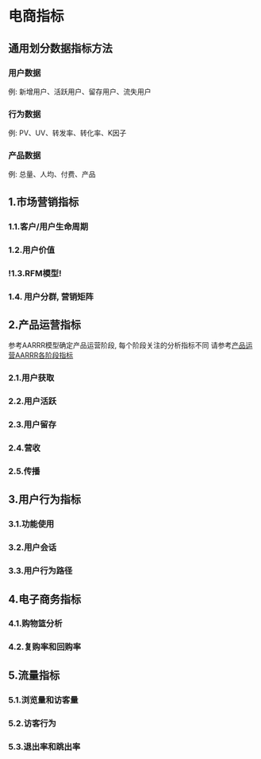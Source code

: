 # 电商指标

## 通用划分数据指标方法

### 用户数据
例: 新增用户、活跃用户、留存用户、流失用户
### 行为数据
例: PV、UV、转发率、转化率、K因子
### 产品数据
例: 总量、人均、付费、产品
## 1.市场营销指标

### 1.1.客户/用户生命周期

### 1.2.用户价值

### !1.3.RFM模型!

### 1.4. 用户分群, 营销矩阵

## 2.产品运营指标
参考AARRR模型确定产品运营阶段, 每个阶段关注的分析指标不同
请参考[产品运营AARRR各阶段指标](./产品运营AARRR各阶段指标.md)

### 2.1.用户获取

### 2.2.用户活跃

### 2.3.用户留存

### 2.4.营收

### 2.5.传播

## 3.用户行为指标

### 3.1.功能使用

### 3.2.用户会话

### 3.3.用户行为路径

## 4.电子商务指标

### 4.1.购物篮分析

### 4.2.复购率和回购率

## 5.流量指标

### 5.1.浏览量和访客量

### 5.2.访客行为

### 5.3.退出率和跳出率
